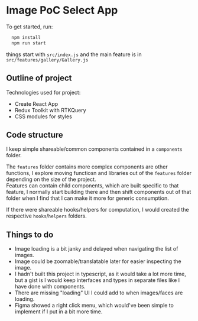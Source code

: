 # Image PoC Select App

To get started, run:

```sh
  npm install
  npm run start
```

things start with `src/index.js` and the main feature is in `src/features/gallery/Gallery.js`

## Outline of project

Technologies used for project:

- Create React App
- Redux Toolkit with RTKQuery
- CSS modules for styles

## Code structure

I keep simple shareable/common components contained in a `components` folder.

The `features` folder contains more complex components are other functions, I explore moving 
functiosn and libraries out of the `features` folder depending on the size of the project.  
Features can contain child components, which are built specific to that feature, I normally 
start building there and then shift components out of that folder when I find that I can 
make it more for generic consumption.

If there were shareable hooks/helpers for computation, I would created the respective `hooks`/`helpers` folders.

## Things to do

- Image loading is a bit janky and delayed when navigating the list of images.
- Image could be zoomable/translatable later for easier inspecting the image.
- I hadn't built this project in typescript, as it would take a lot more time, but a gist is 
I would keep interfaces and types in separate files like I have done with components.
- There are missing "loading" UI I could add to when images/faces are loading.
- Figma showed a right click menu, which would've been simple to implement if I put in a bit 
more time.